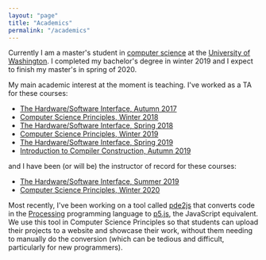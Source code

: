 ```yaml
---
layout: "page"
title: "Academics"
permalink: "/academics"
---
```


Currently I am a master's student in <a href="https://www.cs.washington.edu" target="_blank">computer science</a> at the <a href="http://www.washington.edu" target="_blank">University of Washington</a>. I completed my bachelor's degree in winter 2019 and I expect to finish my master's in spring of 2020.

My main academic interest at the moment is teaching. I've worked as a TA for these courses: 

- [The Hardware/Software Interface, Autumn 2017](https://courses.cs.washington.edu/courses/cse351/17au/)
- [Computer Science Principles, Winter 2018](https://courses.cs.washington.edu/courses/cse120/18wi/)
- [The Hardware/Software Interface, Spring 2018](https://courses.cs.washington.edu/courses/cse351/18sp/)
- [Computer Science Principles, Winter 2019](https://courses.cs.washington.edu/courses/cse120/19wi/)
- [The Hardware/Software Interface, Spring 2019](https://courses.cs.washington.edu/courses/cse351/19sp/)
- [Introduction to Compiler Construction, Autumn 2019](https://courses.cs.washington.edu/courses/cse401/19au/)

and I have been (or will be) the instructor of record for these courses:

- [The Hardware/Software Interface, Summer 2019](https://courses.cs.washington.edu/courses/cse351/19su/)
- [Computer Science Principles, Winter 2020](https://courses.cs.washington.edu/courses/cse120/20wi/)

Most recently, I've been working on a tool called [pde2js](https://github.com/terabyte128/pde2js) that converts code in the [Processing](http://processing.org/) programming language to [p5.js](https://p5js.org/), the JavaScript equivalent. We use this tool in Computer Science Principles so that students can upload their projects to a website and showcase their work, without them needing to manually do the conversion (which can be tedious and difficult, particularly for new programmers).
